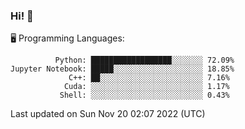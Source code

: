 ### Hi! :panda_face:

:desktop_computer: Programming Languages:

```
          Python: ██████████████████░░░░░░░ 72.09%
Jupyter Notebook: █████░░░░░░░░░░░░░░░░░░░░ 18.85%
             C++: ██░░░░░░░░░░░░░░░░░░░░░░░ 7.16%
            Cuda: ░░░░░░░░░░░░░░░░░░░░░░░░░ 1.17%
           Shell: ░░░░░░░░░░░░░░░░░░░░░░░░░ 0.43%
```

Last updated on Sun Nov 20 02:07 2022 (UTC)
